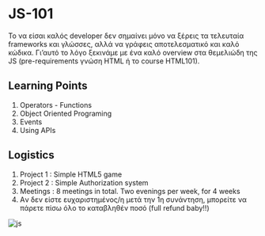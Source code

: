 # JS-101

Το να είσαι καλός developer δεν σημαίνει μόνο να ξέρεις τα τελευταία frameworks και γλώσσες, αλλά να γράφεις αποτελεσματικό και καλό κώδικα. Γι’αυτό το λόγο ξεκινάμε με ένα καλό overview στα θεμελιώδη της JS (pre-requirements γνώση HTML ή το course HTML101).

## Learning Points

1. Operators - Functions
2. Object Oriented Programing
3. Events
4. Using APIs

## Logistics

1. Project 1 : Simple HTML5 game
2. Project 2 : Simple Authorization system
3. Meetings : 8 meetings in total. Two evenings per week, for 4 weeks
4. Aν δεν είστε ευχαριστημένος/η μετά την 1η συνάντηση, μπορείτε να πάρετε πίσω όλο το καταβληθέν ποσό (full refund baby!!)

![js](http://talentincubator.eu/images/courses/jspart1.jpg)

